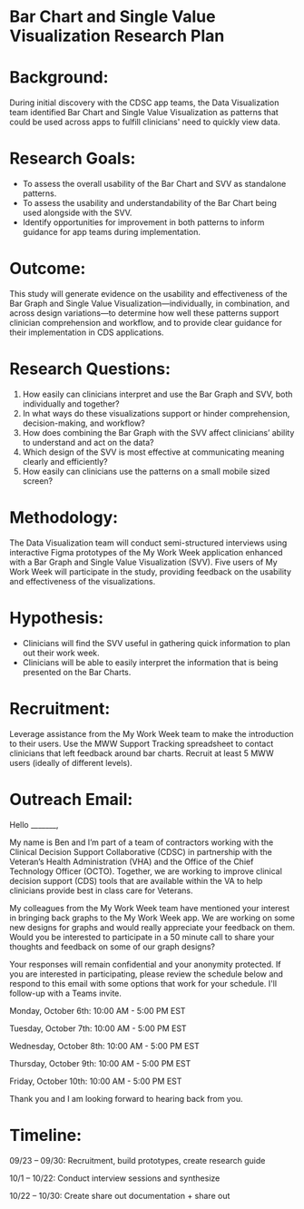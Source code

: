 # Bar Chart and Single Value Visualization Research Plan


# Background:

During initial discovery with the CDSC app teams, the Data Visualization team identified Bar Chart and Single Value Visualization as patterns that could be used across apps to fulfill clinicians' need to quickly view data.


# Research Goals:



* To assess the overall usability of the Bar Chart and SVV as standalone patterns.
* To assess the usability and understandability of the Bar Chart being used alongside with the SVV.
* Identify opportunities for improvement in both patterns to inform guidance for app teams during implementation.


# Outcome:

This study will generate evidence on the usability and effectiveness of the Bar Graph and Single Value Visualization—individually, in combination, and across design variations—to determine how well these patterns support clinician comprehension and workflow, and to provide clear guidance for their implementation in CDS applications.


# Research Questions:



1. How easily can clinicians interpret and use the Bar Graph and SVV, both individually and together?
2. In what ways do these visualizations support or hinder comprehension, decision-making, and workflow?
3. How does combining the Bar Graph with the SVV affect clinicians’ ability to understand and act on the data?
4. Which design of the SVV is most effective at communicating meaning clearly and efficiently?
5. How easily can clinicians use the patterns on a small mobile sized screen?


# Methodology:

The Data Visualization team will conduct semi-structured interviews using interactive Figma prototypes of the My Work Week application enhanced with a Bar Graph and Single Value Visualization (SVV). Five users of My Work Week will participate in the study, providing feedback on the usability and effectiveness of the visualizations.


# Hypothesis:



* Clinicians will find the SVV useful in gathering quick information to plan out their work week.
* Clinicians will be able to easily interpret the information that is being presented on the Bar Charts.


# Recruitment:

Leverage assistance from the My Work Week team to make the introduction to their users. Use the MWW Support Tracking spreadsheet to contact clinicians that left feedback around bar charts. Recruit at least 5 MWW users (ideally of different levels).


# Outreach Email:

Hello _______,

My name is Ben and I’m part of a team of contractors working with the Clinical Decision Support Collaborative (CDSC) in partnership with the Veteran’s Health Administration (VHA) and the Office of the Chief Technology Officer (OCTO). Together, we are working to improve clinical decision support (CDS) tools that are available within the VA to help clinicians provide best in class care for Veterans.

My colleagues from the My Work Week team have mentioned your interest in bringing back graphs to the My Work Week app. We are working on some new designs for graphs and would really appreciate your feedback on them. Would you be interested to participate in a 50 minute call to share your thoughts and feedback on some of our graph designs?

Your responses will remain confidential and your anonymity protected. If you are interested in participating, please review the schedule below and respond to this email with some options that work for your schedule. I'll follow-up with a Teams invite.

Monday, October 6th: 10:00 AM - 5:00 PM EST

Tuesday, October 7th: 10:00 AM - 5:00 PM EST

Wednesday, October 8th: 10:00 AM - 5:00 PM EST

Thursday, October 9th: 10:00 AM - 5:00 PM EST

Friday, October 10th: 10:00 AM - 5:00 PM EST

Thank you and I am looking forward to hearing back from you.


# Timeline:

09/23 – 09/30: Recruitment, build prototypes, create research guide

10/1 – 10/22: Conduct interview sessions and synthesize

10/22 – 10/30: Create share out documentation + share out

